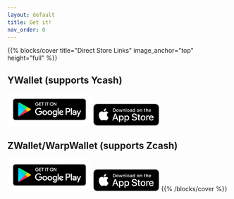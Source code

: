 ```yaml
---
layout: default
title: Get it!
nav_order: 0
---
```


{{% blocks/cover title="Direct Store Links" image_anchor="top" height="full" %}}
## YWallet (supports Ycash)

<a href="https://play.google.com/store/apps/details?id=me.hanh.ywallet"><img style="height:74px" src="google-play-badge.png"></a>
<a href="https://apps.apple.com/us/app/ywallet/id1583859229"><img style="height:50px" src="apple-store-badge.svg"></a>

## ZWallet/WarpWallet (supports Zcash)

<a href="https://play.google.com/store/apps/details?id=me.hanh.zwallet"><img style="height:74px" src="google-play-badge.png"></a>
<a href="https://apps.apple.com/us/app/warpwallet/id1586971303"><img style="height:50px" src="apple-store-badge.svg"></a>
{{% /blocks/cover %}}